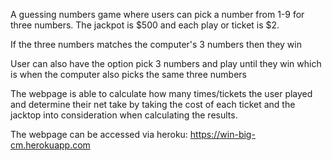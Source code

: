 A guessing numbers game where users can pick a number from 1-9 for three numbers. The jackpot is $500 and each play or ticket is $2. 

If the three numbers matches the computer's 3 numbers then they win

User can also have the option pick 3 numbers and play until they win which is when the computer also picks the same three numbers

The webpage is able to calculate how many times/tickets the user played and determine their net take by taking the cost of each ticket and the jacktop into consideration when calculating the results. 

The webpage can be accessed via heroku: 
https://win-big-cm.herokuapp.com

